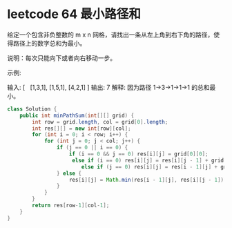 # leetcode 64 最小路径和

给定一个包含非负整数的 m x n 网格，请找出一条从左上角到右下角的路径，使得路径上的数字总和为最小。

说明：每次只能向下或者向右移动一步。

示例:

输入:
[
  [1,3,1],
  [1,5,1],
  [4,2,1]
]
输出: 7
解释: 因为路径 1→3→1→1→1 的总和最小。



```java
class Solution {
    public int minPathSum(int[][] grid) {
        int row = grid.length, col = grid[0].length;
        int res[][] = new int[row][col];
        for (int i = 0; i < row; i++) {
            for (int j = 0; j < col; j++) {
                if (j == 0 || i == 0) {
                    if (i == 0 && j == 0) res[i][j] = grid[0][0];
                     else if (i == 0) res[i][j] = res[i][j - 1] + grid[i][j];
                        else if (j == 0) res[i][j] = res[i - 1][j] + grid[i][j];
                } else {
                    res[i][j] = Math.min(res[i - 1][j], res[i][j - 1]) + grid[i][j];
                }
            }
        }
        return res[row-1][col-1];
    }
}
```